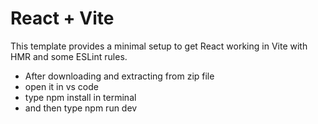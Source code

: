 # React + Vite

This template provides a minimal setup to get React working in Vite with HMR and some ESLint rules.

- After downloading and extracting from zip file
- open it in vs code
- type npm install in terminal
- and then type npm run dev
